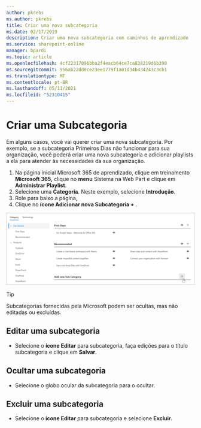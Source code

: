 ```yaml
---
author: pkrebs
ms.author: pkrebs
title: Criar uma nova subcategoria
ms.date: 02/17/2019
description: Criar uma nova subcategoria com caminhos de aprendizado
ms.service: sharepoint-online
manager: bpardi
ms.topic: article
ms.openlocfilehash: 4cf22317096bba2f4eacb64ce7ca838219d6b390
ms.sourcegitcommit: 956ab22dd8ce23ee1779f1a01d34b434243c3cb1
ms.translationtype: MT
ms.contentlocale: pt-BR
ms.lasthandoff: 05/11/2021
ms.locfileid: "52310415"
---
```

# <a name="create-a-subcategory"></a>Criar uma Subcategoria 
Em alguns casos, você vai querer criar uma nova subcategoria. Por exemplo, se a subcategoria Primeiros Dias não funcionar para sua organização, você poderá criar uma nova subcategoria e adicionar playlists a ela para atender às necessidades da sua organização. 

1. Na página inicial Microsoft 365 de  aprendizado, clique em treinamento **Microsoft 365,** clique no **menu** Sistema na Web Part e clique em **Administrar Playlist**. 
2. Selecione uma **Categoria**. Neste exemplo, selecione **Introdução**.  
3. Role para baixo a página, 
3. Clique no **ícone Adicionar nova Subcategoria +** .  

![cg-newsubcategory.png](media/cg-newsubcategory.png)

> [!TIP]
> Subcategorias fornecidas pela Microsoft podem ser ocultas, mas não editadas ou excluídas. 

## <a name="edit-a-subcategory"></a>Editar uma subcategoria
- Selecione o **ícone Editar** para subcategoria, faça edições para o título subcategoria e clique em **Salvar**.

## <a name="hide-a-subcategory"></a>Ocultar uma subcategoria
- Selecione o globo ocular da subcategoria para o ocultar. 

## <a name="delete-a-subcategory"></a>Excluir uma subcategoria
- Selecione o **ícone Editar** para subcategoria e selecione **Excluir.** 
